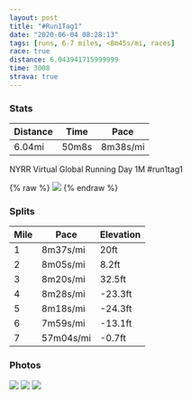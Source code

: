```yaml
---
layout: post
title: "#Run1Tag1"
date: "2020-06-04 08:28:13"
tags: [runs, 6-7 miles, <8m45s/mi, races]
race: true
distance: 6.043941715999999
time: 3008
strava: true
---
```


### Stats

| Distance | Time | Pace |
|----------|------|------|
|6.04mi|50m8s|8m38s/mi|

NYRR Virtual Global Running Day 1M #run1tag1

{% raw %}
<img src='https://maps.googleapis.com/maps/api/staticmap?maptype=roadmap&path=enc:wawwFpgsbMFo@JMNkAP[F]TYDWn@iA?QF@Pc@T]PKLm@FIYU_AWk@{@EWgA@Wm@w@k@Y_@gAk@K]s@iAUo@Ae@a@e@]{@?MIO_@a@Yw@QQe@}@YIQS[y@YSe@X[A{@sACOGIG@e@UOSUS{@Gw@q@[c@Sc@a@Mo@w@[MMQQEg@[s@mAyAiAQm@[PK@[Og@e@}@KYSK?g@a@]k@UDKGWc@a@WOUa@Qi@a@q@eAYKe@e@UIY_@c@H]i@YU]Q[@k@g@o@WQS_@HUCaAa@}@w@k@_AQi@OQOk@o@mAW}@C_A`@aCP}AO[AUBi@Nm@tAgD\{ADsAOsAe@}@QQmCiAk@e@aB{@eAcAiAcBQk@I{BReAb@eAJi@IeBOw@c@mAi@u@i@i@yA}@iAuAuAiDUa@o@k@yDeA{@FmAj@_@Zo@As@Q}@o@o@u@mAcCk@wA]]u@K}@Hk@G}Aw@mCg@gCeA}AkAuBuCiAaA}B_AqAy@[Ik@g@mAkBWDWTMh@KvA[~@@\XZbA\`Al@n@Tx@f@fAxARdA?jBEf@_@v@o@p@GPGjCKp@Qj@GZB|@Jf@p@tAbA|Aj@fAvCzD`AhAXt@hB|Cl@t@x@r@n@VnEVlCGjC~@h@jAHp@Vv@j@r@dAx@dB~@|@r@bDt@|Az@|A`BjBfDz@|@n@~@`@ZR\p@^z@v@p@JFNPHPVNb@BVz@nAb@dADl@OpAFZ`AhBtAnAH?j@d@l@GDDd@Ah@XLj@JNpA^PLJ^HJn@TRAXLf@D\Z^L\CRFz@j@\ZVh@t@XNIL?p@f@\LX\ZH\d@j@@TDfAh@`@b@`ABn@TAYf@NJP?RDLXZF?hAxAt@j@n@ZhBfA^XLG?WF@n@hABf@f@Xf@Hj@Zh@p@BVCDv@t@tA^b@X`@h@?\FH\Td@F^\?GFBNZAZEBxAl@P?DEJHVJFN@TGPOjA]p@KJKXe@XIZ?b@J^BZGt@HZ?XIb@c@|@MJL`@dBxAPBb@TAGn@t@RJPTOjAUdAAn@_@z@[dAc@j@Of@GnAWb@M`@VDDMES&key=AIzaSyC1MId7bFpkLXNAaYhBSTb8jLyiSqzbDtM&size=800x800&markers=color:yellow|label:S|40.75564,-73.99561&markers=color:green|label:F|40.756299999999996,-73.99736999999999'>
{% endraw %}

### Splits

| Mile | Pace | Elevation |
|------|------|-----------|
|1|8m37s/mi|20ft|
|2|8m05s/mi|8.2ft|
|3|8m20s/mi|32.5ft|
|4|8m28s/mi|-23.3ft|
|5|8m18s/mi|-24.3ft|
|6|7m59s/mi|-13.1ft|
|7|57m04s/mi|-0.7ft|

### Photos
<img src='https://dgtzuqphqg23d.cloudfront.net/fNadeeFj6yGrLcbxvj9Jw0zgKW9_bN3MPn9jvYmEVc8-576x768.jpg'>

<img src='https://dgtzuqphqg23d.cloudfront.net/wuTD1IdmbqenDdZ_PnQcyc9Aiatsq7hqWF__FMn1Sr0-576x768.jpg'>

<img src='https://dgtzuqphqg23d.cloudfront.net/4gwEql54pkRUBrVYbklq_hOT901yCCfn4h-wYMWMtVk-768x576.jpg'>
